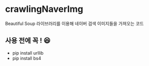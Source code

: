 # crawlingNaverImg
Beautiful Soup 라이브러리를 이용해 네이버 검색 이미지들을 가져오는 코드


## 사용 전에 꼭 ! 😆

- pip install urllib
- pip install bs4
